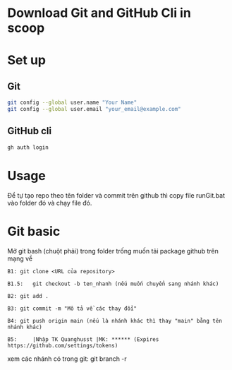 # Download Git and GitHub Cli in scoop
# Set up
## Git 
```bash
git config --global user.name "Your Name"
git config --global user.email "your_email@example.com"
```
## GitHub cli
```bash
gh auth login
```
# Usage
Để tự tạo repo theo tên folder và commit trên github thì copy file runGit.bat vào folder đó và chạy file đó.
# Git basic
Mở git bash (chuột phải) trong folder trống muốn tải package github trên mạng về 

	B1:	git clone <URL của repository> 

	B1.5:	git checkout -b ten_nhanh (nếu muốn chuyển sang nhánh khác)

	B2:	git add .

	B3:	git commit -m "Mô tả về các thay đổi"

	B4:	git push origin main (nếu là nhánh khác thì thay "main" bằng tên nhánh khác)

	B5: 	|Nhập TK Quanghusst |MK: ****** (Expires https://github.com/settings/tokens)
	
xem các nhánh có trong git: 	git branch -r